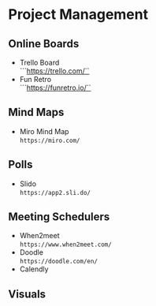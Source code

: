 # Project Management

## Online Boards
- Trello Board<br>```https://trello.com/``
- Fun Retro<br>```https://funretro.io/``

## Mind Maps
- Miro Mind Map<br>```https://miro.com/```

## Polls
- Slido<br>```https://app2.sli.do/```

## Meeting Schedulers
- When2meet<br>```https://www.when2meet.com/```
- Doodle<br>```https://doodle.com/en/```
- Calendly

## Visuals
